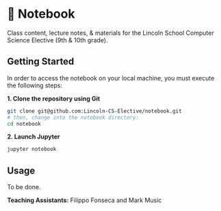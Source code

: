 # 📙 Notebook

Class content, lecture notes, & materials for the Lincoln School Computer Science Elective (9th & 10th grade).

## Getting Started

In order to access the notebook on your local machine, you must execute the following steps:

**1. Clone the repository using Git**

```bash
git clone git@github.com:Lincoln-CS-Elective/notebook.git
# then, change into the notebook directory:
cd notebook
```

**2. Launch Jupyter**

```bash
jupyter notebook
```

## Usage

To be done.


**Teaching Assistants:** Filippo Fonseca and Mark Music
